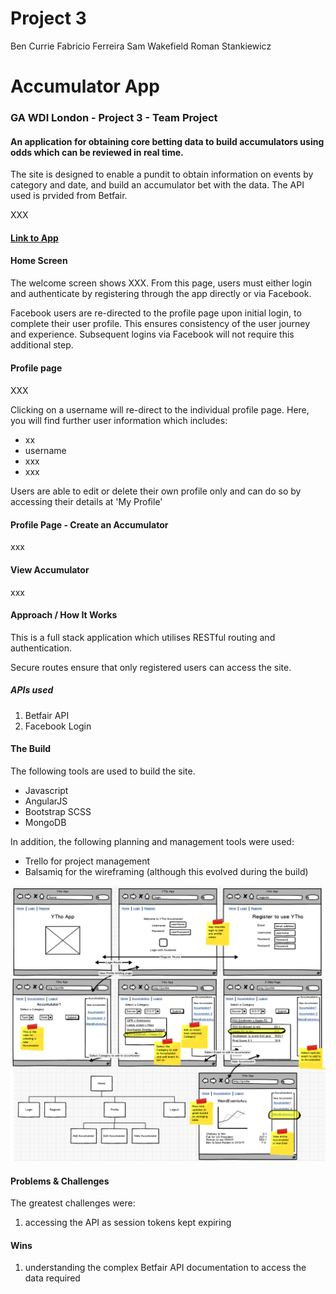 # Project 3
Ben Currie
Fabricio Ferreira
Sam Wakefield
Roman Stankiewicz

# Accumulator App

### GA WDI London - Project 3 - Team Project

#### An application for obtaining core betting data to build accumulators using odds which can be reviewed in real time.

The site is designed to enable a pundit to obtain information on events by category and date, and build an accumulator bet with the data.  The API used is prvided from Betfair.

XXX

#### [Link to App](https://powerful-mountain-XXXXX.herokuapp.com/)

#### Home Screen
The welcome screen shows XXX.  From this page, users must either login and authenticate by registering through the app directly or via Facebook.

<!-- //Check this -->
Facebook users are re-directed to the profile page upon initial login, to complete their user profile.  This ensures consistency of the user journey and experience.
Subsequent logins via Facebook will not require this additional step.

#### Profile page
####
XXX

<!-- ![](./src/assets/images/CR_UserIndex.png) INSERT IMAGES HERE -->

Clicking on a username will re-direct to the individual profile page.  Here, you will find further user information which includes:

* xx
* username
* xxx
* xxx


Users are able to edit or delete their own profile only and can do so by accessing their details at 'My Profile'

#### Profile Page - Create an Accumulator
xxx



#### View Accumulator
xxx

#### Approach / How It Works
This is a full stack application which utilises RESTful routing and authentication.

Secure routes ensure that only registered users can access the site.

##### APIs used

1. Betfair API
2. Facebook Login

#### The Build

The following tools are used to build the site.

* Javascript
* AngularJS
* Bootstrap SCSS
* MongoDB

In addition, the following planning and management tools were used:

* Trello for project management
* Balsamiq for the wireframing (although this evolved during the build)

![](./src/images/P3_BalsamiqAll.png)


#### Problems & Challenges

The greatest challenges were:

1. accessing the API as session tokens kept expiring


#### Wins
1. understanding the complex Betfair API documentation to access the data required

